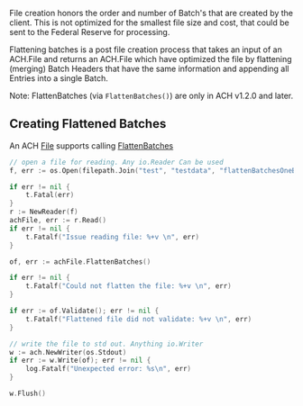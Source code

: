 File creation honors the order and number of Batch's that are created by the client. This is not optimized for the smallest file size and cost, that could be sent to the Federal Reserve for processing. 

Flattening batches is a post file creation process that takes an input of an ACH.File and returns an ACH.File which have optimized the file by flattening (merging) Batch Headers that have the same information and appending all Entries into a single Batch. 

Note: FlattenBatches (via `FlattenBatches()`) are only in ACH v1.2.0 and later.

## Creating Flattened Batches

An ACH [File](https://godoc.org/github.com/moov-io/ach#File) supports calling [FlattenBatches](https://godoc.org/github.com/moov-io/ach#File.FlattenBatches)

```go
// open a file for reading. Any io.Reader Can be used
f, err := os.Open(filepath.Join("test", "testdata", "flattenBatchesOneBatchHeader.ach"))

if err != nil {
	t.Fatal(err)
}
r := NewReader(f)
achFile, err := r.Read()
if err != nil {
	t.Fatalf("Issue reading file: %+v \n", err)
}

of, err := achFile.FlattenBatches()

if err != nil {
	t.Fatalf("Could not flatten the file: %+v \n", err)
}

if err := of.Validate(); err != nil {
	t.Fatalf("Flattened file did not validate: %+v \n", err)
}

// write the file to std out. Anything io.Writer
w := ach.NewWriter(os.Stdout)
if err := w.Write(of); err != nil {
	log.Fatalf("Unexpected error: %s\n", err)
}

w.Flush()
```